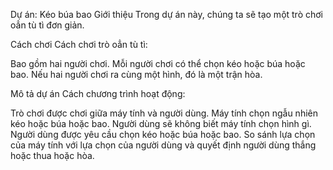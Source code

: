Dự án: Kéo búa bao
Giới thiệu
Trong dự án này, chúng ta sẽ tạo một trò chơi oẳn tù tì đơn giản.

Cách chơi
Cách chơi trò oẳn tù tì:

Bao gồm hai người chơi.
Mỗi người chơi có thể chọn kéo hoặc búa hoặc bao.
Nếu hai người chơi ra cùng một hình, đó là một trận hòa.

Mô tả dự án
Cách chương trình hoạt động:

Trò chơi được chơi giữa máy tính và người dùng.
Máy tính chọn ngẫu nhiên kéo hoặc búa hoặc bao. Người dùng sẽ không biết máy tính chọn hình gì.
Người dùng được yêu cầu chọn kéo hoặc búa hoặc bao.
So sánh lựa chọn của máy tính với lựa chọn của người dùng và quyết định người dùng thắng hoặc thua hoặc hòa.
